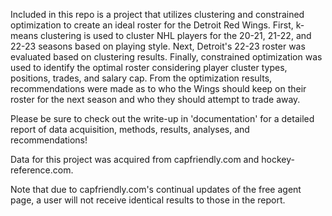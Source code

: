 Included in this repo is a project that utilizes clustering and constrained optimization to create an ideal roster for the Detroit Red Wings. First, k-means clustering is used to cluster NHL players for the 20-21, 21-22, and 22-23 seasons based on playing style. Next, Detroit's 22-23 roster was evaluated based on clustering results. Finally, constrained optimization was used to identify the optimal roster considering player cluster types, positions, trades, and salary cap. From the optimization results, recommendations were made as to who the Wings should keep on their roster for the next season and who they should attempt to trade away. 

Please be sure to check out the write-up in 'documentation' for a detailed report of data acquisition, methods, results, analyses, and recommendations!

Data for this project was acquired from capfriendly.com and hockey-reference.com.

Note that due to capfriendly.com's continual updates of the free agent page, a user will not receive identical results to those in the report. 